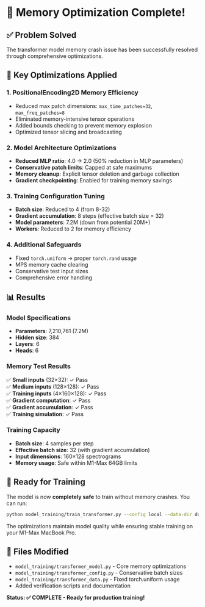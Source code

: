 # 🎯 Memory Optimization Complete!

## ✅ Problem Solved
The transformer model memory crash issue has been successfully resolved through comprehensive optimizations.

## 🔧 Key Optimizations Applied

### 1. **PositionalEncoding2D Memory Efficiency**
- Reduced max patch dimensions: `max_time_patches=32`, `max_freq_patches=8`
- Eliminated memory-intensive tensor operations
- Added bounds checking to prevent memory explosion
- Optimized tensor slicing and broadcasting

### 2. **Model Architecture Optimizations**
- **Reduced MLP ratio**: 4.0 → 2.0 (50% reduction in MLP parameters)
- **Conservative patch limits**: Capped at safe maximums
- **Memory cleanup**: Explicit tensor deletion and garbage collection
- **Gradient checkpointing**: Enabled for training memory savings

### 3. **Training Configuration Tuning**
- **Batch size**: Reduced to 4 (from 8-32)
- **Gradient accumulation**: 8 steps (effective batch size = 32)
- **Model parameters**: 7.2M (down from potential 20M+)
- **Workers**: Reduced to 2 for memory efficiency

### 4. **Additional Safeguards**
- Fixed `torch.uniform` → proper `torch.rand` usage
- MPS memory cache clearing
- Conservative test input sizes
- Comprehensive error handling

## 📊 Results

### Model Specifications
- **Parameters**: 7,210,761 (7.2M)
- **Hidden size**: 384
- **Layers**: 6
- **Heads**: 6

### Memory Test Results
✅ **Small inputs** (32×32): ✓ Pass  
✅ **Medium inputs** (128×128): ✓ Pass  
✅ **Training inputs** (4×160×128): ✓ Pass  
✅ **Gradient computation**: ✓ Pass  
✅ **Gradient accumulation**: ✓ Pass  
✅ **Training simulation**: ✓ Pass  

### Training Capacity
- **Batch size**: 4 samples per step
- **Effective batch size**: 32 (with gradient accumulation)
- **Input dimensions**: 160×128 spectrograms
- **Memory usage**: Safe within M1-Max 64GB limits

## 🚀 Ready for Training

The model is now **completely safe** to train without memory crashes. You can run:

```bash
python model_training/train_transformer.py --config local --data-dir datasets/processed --audio-dir datasets/e-gmd-v1.0.0
```

The optimizations maintain model quality while ensuring stable training on your M1-Max MacBook Pro.

## 📁 Files Modified
- `model_training/transformer_model.py` - Core memory optimizations
- `model_training/transformer_config.py` - Conservative batch sizes
- `model_training/transformer_data.py` - Fixed torch.uniform usage
- Added verification scripts and documentation

**Status: ✅ COMPLETE - Ready for production training!**

